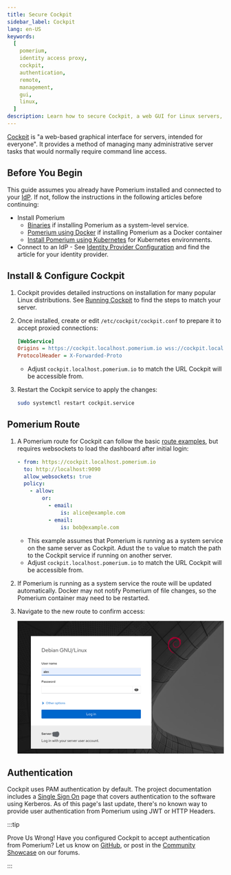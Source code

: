 ```yaml
---
title: Secure Cockpit
sidebar_label: Cockpit
lang: en-US
keywords:
  [
    pomerium,
    identity access proxy,
    cockpit,
    authentication,
    remote,
    management,
    gui,
    linux,
  ]
description: Learn how to secure Cockpit, a web GUI for Linux servers, behind Pomerium
---
```


[Cockpit](https://cockpit-project.org/) is "a web-based graphical interface for servers, intended for everyone". It provides a method of managing many administrative server tasks that would normally require command line access.

## Before You Begin

This guide assumes you already have Pomerium installed and connected to your [IdP](/docs/internals/glossary#identity-provider). If not, follow the instructions in the following articles before continuing:

- Install Pomerium
  - [Binaries](/docs/core) if installing Pomerium as a system-level service.
  - [Pomerium using Docker](/docs/get-started/quickstart) if installing Pomerium as a Docker container
  - [Install Pomerium using Kubernetes](/docs/k8s/quickstart) for Kubernetes environments.
- Connect to an IdP - See [Identity Provider Configuration](/docs/identity-providers) and find the article for your identity provider.

## Install & Configure Cockpit

1. Cockpit provides detailed instructions on installation for many popular Linux distributions. See [Running Cockpit](https://cockpit-project.org/running.html) to find the steps to match your server.

1. Once installed, create or edit `/etc/cockpit/cockpit.conf` to prepare it to accept proxied connections:

   ```ini
   [WebService]
   Origins = https://cockpit.localhost.pomerium.io wss://cockpit.localhost.pomerium.io
   ProtocolHeader = X-Forwarded-Proto
   ```

   - Adjust `cockpit.localhost.pomerium.io` to match the URL Cockpit will be accessible from.

1. Restart the Cockpit service to apply the changes:

   ```bash
   sudo systemctl restart cockpit.service
   ```

## Pomerium Route

1. A Pomerium route for Cockpit can follow the basic [route examples](/docs/reference/routes), but requires websockets to load the dashboard after initial login:

   ```yaml
   - from: https://cockpit.localhost.pomerium.io
     to: http://localhost:9090
     allow_websockets: true
     policy:
       - allow:
           or:
             - email:
                 is: alice@example.com
             - email:
                 is: bob@example.com
   ```

   - This example assumes that Pomerium is running as a system service on the same server as Cockpit. Adust the `to` value to match the path to the Cockpit service if running on another server.
   - Adjust `cockpit.localhost.pomerium.io` to match the URL Cockpit will be accessible from.

1. If Pomerium is running as a system service the route will be updated automatically. Docker may not notify Pomerium of file changes, so the Pomerium container may need to be restarted.

1. Navigate to the new route to confirm access:

   ![The Cockpit Login Screen](img/cockpit-login-screen.png)

## Authentication

Cockpit uses PAM authentication by default. The project documentation includes a [Single Sign On](https://cockpit-project.org/guide/latest/sso.html) page that covers authentication to the software using Kerberos. As of this page's last update, there's no known way to provide user authentication from Pomerium using JWT or HTTP Headers.

:::tip

Prove Us Wrong! Have you configured Cockpit to accept authentication from Pomerium? Let us know on [GitHub](https://github.com/pomerium/pomerium), or post in the [Community Showcase](https://discuss.pomerium.com/c/community-showcase/14) on our forums.

:::
